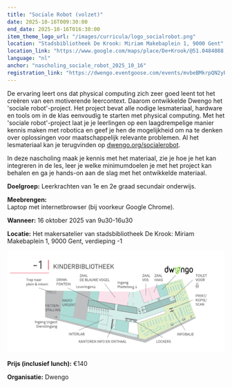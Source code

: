 ```yaml
---
title: "Sociale Robot (volzet)"
date: 2025-10-16T009:30:00
end_date: 2025-10-16T016:30:00
item_theme_logo_url: "/images/curricula/logo_socialrobot.png"
location: "Stadsbibliotheek De Krook: Miriam Makebaplein 1, 9000 Gent"
location_link: "https://www.google.com/maps/place/De+Krook/@51.0484088,3.7261741,17z/data=!3m1!4b1!4m6!3m5!1s0x47c3714effffffff:0x9b1a2c7f1cb8c825!8m2!3d51.0484088!4d3.728749!16s%2Fg%2F1hc0gcm5l?entry=ttu&g_ep=EgoyMDI1MDYxMS4wIKXMDSoASAFQAw%3D%3D"
language: "nl"
anchor: "nascholing_sociale_robot_2025_10_16"
registration_link: "https://dwengo.eventgoose.com/events/mvbeBMkrpQN2yP4g"
---
```


De ervaring leert ons dat physical computing zich zeer goed leent tot het creëren van een motiverende leercontext. Daarom ontwikkelde Dwengo het 'sociale robot'-project. Het project bevat alle nodige lesmateriaal, hardware en tools om in de klas eenvoudig te starten met physical computing. Met het 'sociale robot'-project laat je je leerlingen op een laagdrempelige manier kennis maken met robotica en geef je hen de mogelijkheid om na te denken over oplossingen voor maatschappelijk relevante problemen. Al het lesmateriaal kan je terugvinden op [dwengo.org/socialerobot](https://dwengo.org/socialerobot).

In deze nascholing maak je kennis met het materiaal, zie je hoe je het kan integreren in de les, leer je welke minimumdoelen je met het project kan behalen en ga je hands-on aan de slag met het ontwikkelde materiaal.


**Doelgroep:** Leerkrachten van 1e en 2e graad secundair onderwijs.

**Meebrengen:** <br>
Laptop met internetbrowser (bij voorkeur Google Chrome).

**Wanneer:** 16 oktober 2025 van 9u30-16u30

**Locatie:** Het makersatelier van stadsbibliotheek De Krook: Miriam Makebaplein 1, 9000 Gent, verdieping -1

![Plan naar het makersattelier](/images/events/2025/plan_de_krook_dwengo.png)

**Prijs (inclusief lunch):** €140

**Organisatie:** Dwengo
